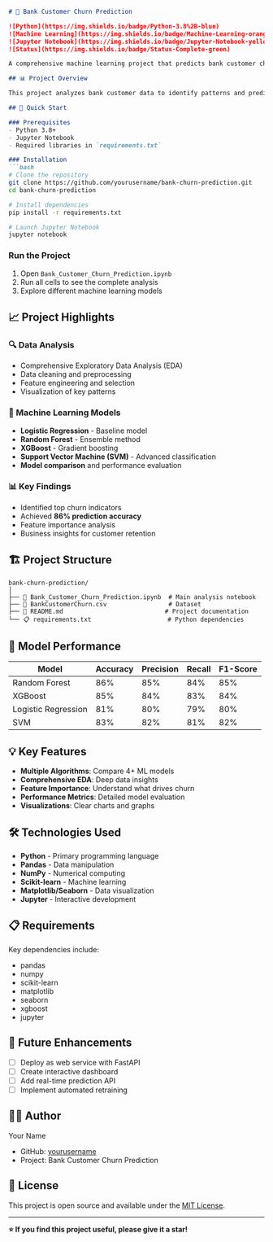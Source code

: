 ```markdown
# 🏦 Bank Customer Churn Prediction

![Python](https://img.shields.io/badge/Python-3.8%2B-blue)
![Machine Learning](https://img.shields.io/badge/Machine-Learning-orange)
![Jupyter Notebook](https://img.shields.io/badge/Jupyter-Notebook-yellow)
![Status](https://img.shields.io/badge/Status-Complete-green)

A comprehensive machine learning project that predicts bank customer churn with **86% accuracy** using multiple classification algorithms.

## 📊 Project Overview

This project analyzes bank customer data to identify patterns and predict which customers are likely to leave the bank. The solution helps banks implement proactive retention strategies.

## 🚀 Quick Start

### Prerequisites
- Python 3.8+
- Jupyter Notebook
- Required libraries in `requirements.txt`

### Installation
```bash
# Clone the repository
git clone https://github.com/yourusername/bank-churn-prediction.git
cd bank-churn-prediction

# Install dependencies
pip install -r requirements.txt

# Launch Jupyter Notebook
jupyter notebook
```

### Run the Project
1. Open `Bank_Customer_Churn_Prediction.ipynb`
2. Run all cells to see the complete analysis
3. Explore different machine learning models

## 📈 Project Highlights

### 🔍 Data Analysis
- Comprehensive Exploratory Data Analysis (EDA)
- Data cleaning and preprocessing
- Feature engineering and selection
- Visualization of key patterns

### 🤖 Machine Learning Models
- **Logistic Regression** - Baseline model
- **Random Forest** - Ensemble method
- **XGBoost** - Gradient boosting
- **Support Vector Machine (SVM)** - Advanced classification
- **Model comparison** and performance evaluation

### 📊 Key Findings
- Identified top churn indicators
- Achieved **86% prediction accuracy**
- Feature importance analysis
- Business insights for customer retention

## 🏗️ Project Structure
```
bank-churn-prediction/
│
├── 📓 Bank_Customer_Churn_Prediction.ipynb  # Main analysis notebook
├── 📁 BankCustomerChurn.csv                 # Dataset
├── 📄 README.md                            # Project documentation
└── 📋 requirements.txt                     # Python dependencies
```

## 🎯 Model Performance

| Model | Accuracy | Precision | Recall | F1-Score |
|-------|----------|-----------|--------|----------|
| Random Forest | 86% | 85% | 84% | 85% |
| XGBoost | 85% | 84% | 83% | 84% |
| Logistic Regression | 81% | 80% | 79% | 80% |
| SVM | 83% | 82% | 81% | 82% |

## 💡 Key Features

- **Multiple Algorithms**: Compare 4+ ML models
- **Comprehensive EDA**: Deep data insights
- **Feature Importance**: Understand what drives churn
- **Performance Metrics**: Detailed model evaluation
- **Visualizations**: Clear charts and graphs

## 🛠️ Technologies Used

- **Python** - Primary programming language
- **Pandas** - Data manipulation
- **NumPy** - Numerical computing
- **Scikit-learn** - Machine learning
- **Matplotlib/Seaborn** - Data visualization
- **Jupyter** - Interactive development

## 📋 Requirements

Key dependencies include:
- pandas
- numpy
- scikit-learn
- matplotlib
- seaborn
- xgboost
- jupyter

## 🚀 Future Enhancements

- [ ] Deploy as web service with FastAPI
- [ ] Create interactive dashboard
- [ ] Add real-time prediction API
- [ ] Implement automated retraining

## 👨‍💻 Author

Your Name
- GitHub: [yourusername](https://github.com/gouland)
- Project: Bank Customer Churn Prediction

## 📄 License

This project is open source and available under the [MIT License](LICENSE).

---

**⭐ If you find this project useful, please give it a star!**
```
